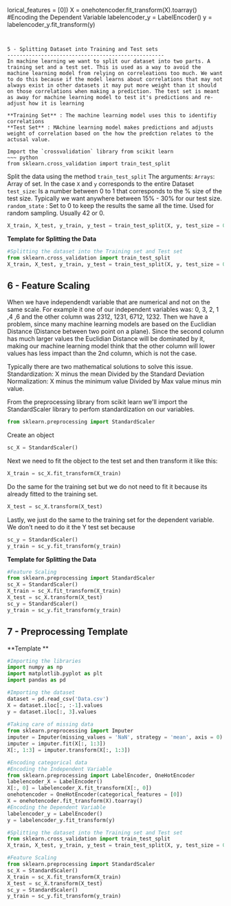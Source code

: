 lorical_features = [0])
  X = onehotencoder.fit_transform(X).toarray()
  #Encoding the Dependent Variable
  labelencoder_y = LabelEncoder()
  y = labelencoder_y.fit_transform(y)
  ~~~
  
  
  5 - Splitting Dataset into Training and Test sets
  ---------------------------------------------------
  In machine learning we want to split our dataset into two parts. A training set and a test set. This is used as a way to avoid the machine learning model from relying on correleations too much. We want to do this because if the model learns about correlations that may not always exist in other datasets it may put more weight than it should on those correlations when making a prediction. The test set is meant as away for machine learning model to test it's predictions and re-adjust how it is learning
  
  **Training Set** : The machine learning model uses this to identifiy correlations
  **Test Set** : MAchine learning model makes predictions and adjusts weight of correlation based on the how the predction relates to the actusal value.
  
  Import the `crossvalidation` library from scikit learn
  ~~~ python 
  from sklearn.cross_validation import train_test_split
  ~~~
  Split the data using the method `train_test_split`
  The arguments:
  `Arrays`: Array of set. In the case `X` and `y` corresponds to the entire Dataset
  `test_size`: Is a number between 0 to 1 that corresponds to the % size of the test size. Typically we want anywhere between 15% - 30% for our test size.
  `random_state` : Set to 0 to keep the results the same all the time. Used for random sampling. Usually 42 or 0.
  
  ~~~ python 
  X_train, X_test, y_train, y_test = train_test_split(X, y, test_size = 0.2, random_state = 0)
  ~~~
  
  **Template for Splitting the Data**
  ~~~ python
  #Splitting the dataset into the Training set and Test set
  from sklearn.cross_validation import train_test_split
  X_train, X_test, y_train, y_test = train_test_split(X, y, test_size = 0.2, random_state = 0)
  ~~~
  
  6 - Feature Scaling 
  --------------------
  When we have independendt variable that are numerical and not on the same scale. For example it one of our independent variables was: 0, 3, 2, 1 ,4 ,6 and the other column was 2312, 1231, 6712, 1232. Then we have a problem, since many machine learning models are based on the Euclidian Distance (Distance between two point on a plane). Since the second column has much larger values the Euclidian Distance will be dominated by it, making our machine learning model think that the other column will lower values has less impact than the 2nd column, which is not the case. 
  
  Typically there are two mathematical solutions to solve this issue. 
  Standardization: X minus the mean Divided by the Standard Deviation
  Normalization: X minus the minimum value Divided by Max value minus min value.
  
  From the preprocessing library from scikit learn we'll import the StandardScaler library to perfom standardization on our variables.
  ~~~ python 
  from sklearn.preprocessing import StandardScaler
  ~~~
  Create an object
  ~~~ python 
  sc_X = StandardScaler()
  ~~~
  Next we need to fit the object to the test set and then transform it like this:
  ~~~ python 
  X_train = sc_X.fit_transform(X_train)
  ~~~
  Do the same for the training set but we do not need to fit it because its already fitted to the training set.
  ~~~ python 
  X_test = sc_X.transform(X_test)
  ~~~
  Lastly, we just do the same to the training set for the dependent variable. We don't need to do it the Y test set because
  ~~~ python 
  sc_y = StandardScaler()
  y_train = sc_y.fit_transform(y_train)
  ~~~
  
  **Template for Splitting the Data**
  ~~~ python
  #Feature Scaling
  from sklearn.preprocessing import StandardScaler
  sc_X = StandardScaler()
  X_train = sc_X.fit_transform(X_train)
  X_test = sc_X.transform(X_test)
  sc_y = StandardScaler()
  y_train = sc_y.fit_transform(y_train)
  ~~~
  
  7 - Preprocessing Template 
  ----------------------------
  **Template **
  ~~~ python
  #Importing the libraries
  import numpy as np
  import matplotlib.pyplot as plt
  import pandas as pd
  
  #Importing the dataset
  dataset = pd.read_csv('Data.csv')
  X = dataset.iloc[:, :-1].values
  y = dataset.iloc[:, 3].values
                  
  #Taking care of missing data
  from sklearn.preprocessing import Imputer
  imputer = Imputer(missing_values = 'NaN', strategy = 'mean', axis = 0)
  imputer = imputer.fit(X[:, 1:3])
  X[:, 1:3] = imputer.transform(X[:, 1:3])
  
  #Encoding categorical data
  #Encoding the Independent Variable
  from sklearn.preprocessing import LabelEncoder, OneHotEncoder
  labelencoder_X = LabelEncoder()
  X[:, 0] = labelencoder_X.fit_transform(X[:, 0])
  onehotencoder = OneHotEncoder(categorical_features = [0])
  X = onehotencoder.fit_transform(X).toarray()
  #Encoding the Dependent Variable
  labelencoder_y = LabelEncoder()
  y = labelencoder_y.fit_transform(y)
  
  #Splitting the dataset into the Training set and Test set
  from sklearn.cross_validation import train_test_split
  X_train, X_test, y_train, y_test = train_test_split(X, y, test_size = 0.2, random_state = 0)
  
  #Feature Scaling
  from sklearn.preprocessing import StandardScaler
  sc_X = StandardScaler()
  X_train = sc_X.fit_transform(X_train)
  X_test = sc_X.transform(X_test)
  sc_y = StandardScaler()
  y_train = sc_y.fit_transform(y_train)
  ~~~
